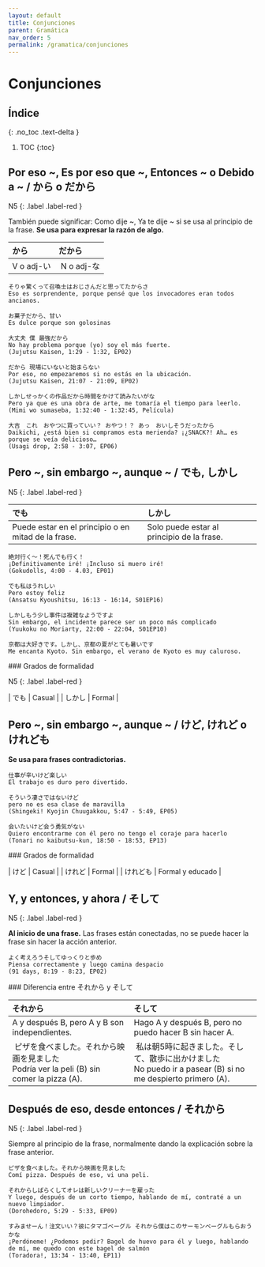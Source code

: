 ```yaml
---
layout: default
title: Conjunciones
parent: Gramática
nav_order: 5
permalink: /gramatica/conjunciones
---
```


# Conjunciones

## Índice
{: .no_toc .text-delta }

1. TOC
{:toc}

## Por eso ~, Es por eso que ~, Entonces ~ o Debido a ~ / から o だから

N5
{: .label .label-red }

También puede significar: Como dije ~, Ya te dije ~ si se usa al principio de la frase. **Se usa para expresar la razón de algo.**

| から        | だから          |
|:-------------|:------------------|
| V o adj-い | N o adj-な |

```
そりゃ驚くって召喚士はおじさんだと思ってたからさ
Eso es sorprendente, porque pensé que los invocadores eran todos ancianos.

お菓子だから、甘い
Es dulce porque son golosinas

大丈夫 僕 最強だから
No hay problema porque (yo) soy el más fuerte.
(Jujutsu Kaisen, 1:29 - 1:32, EP02)

だから 現場にいないと始まらない
Por eso, no empezaremos si no estás en la ubicación.
(Jujutsu Kaisen, 21:07 - 21:09, EP02)

しかしせっかくの作品だから時間をかけて読みたいがな
Pero ya que es una obra de arte, me tomaría el tiempo para leerlo.
(Mimi wo sumaseba, 1:32:40 - 1:32:45, Película)

大吉　これ　おやつに買っていい？ おやつ！？ あっ　おいしそうだったから
Daikichi, ¿está bien si compramos esta merienda? ¡¿SNACK?! Ah… es porque se veía delicioso…
(Usagi drop, 2:58 - 3:07, EP06)
```

## Pero ~, sin embargo ~, aunque ~ / でも, しかし

N5
{: .label .label-red }

| でも        | しかし          |
|:-------------|:------------------|
| Puede estar en el principio o en mitad de la frase. | Solo puede estar al principio de la frase. |

```
絶対行く〜！死んでも行く！
¡Definitivamente iré! ¡Incluso si muero iré!
(Gokudolls, 4:00 - 4.03, EP01)

でも私はうれしい
Pero estoy feliz
(Ansatsu Kyoushitsu, 16:13 - 16:14, S01EP16)

しかしもう少し事件は複雑なようですよ
Sin embargo, el incidente parece ser un poco más complicado
(Yuukoku no Moriarty, 22:00 - 22:04, S01EP10)

京都は大好きです。しかし、京都の夏がとても暑いです
Me encanta Kyoto. Sin embargo, el verano de Kyoto es muy caluroso.
```

### Grados de formalidad

N5
{: .label .label-red }

| でも | Casual |
| しかし | Formal |

## Pero ~, sin embargo ~, aunque ~ / けど, けれど o けれども

**Se usa para frases contradictorias.**

```
仕事が辛いけど楽しい
El trabajo es duro pero divertido.

そういう凄さではないけど
pero no es esa clase de maravilla
(Shingeki! Kyojin Chuugakkou, 5:47 - 5:49, EP05)

会いたいけど会う勇気がない
Quiero encontrarme con él pero no tengo el coraje para hacerlo
(Tonari no kaibutsu-kun, 18:50 - 18:53, EP13)
```

### Grados de formalidad

| けど | Casual |
| けれど | Formal |
| けれども | Formal y educado |

## Y, y entonces, y ahora / そして

N5
{: .label .label-red }

**Al inicio de una frase.** Las frases están conectadas, no se puede hacer la frase sin hacer la acción anterior.

```
よく考えろうそしてゆっくりと歩め
Piensa correctamente y luego camina despacio
(91 days, 8:19 - 8:23, EP02)
```

### Diferencia entre それから y そして

| それから        | そして          |
|:-------------|:------------------|
| A y después B, pero A y B son independientes. | Hago A y después B, pero no puedo hacer B sin hacer A. |
| ピザを食べました。それから映画を見ました <br> Podría ver la peli (B) sin comer la pizza (A). | 私は朝5時に起きました。そして、散歩に出かけました <br> No puedo ir a pasear (B) si no me despierto primero (A). |

## Después de eso, desde entonces / それから

N5
{: .label .label-red }

Siempre al principio de la frase, normalmente dando la explicación sobre la frase anterior.

```
ピザを食べました。それから映画を見ました
Comí pizza. Después de eso, vi una peli.

それからしばらくしてオレは新しいクリーナーを雇った
Y luego, después de un corto tiempo, hablando de mí, contraté a un nuevo limpiador.
(Dorohedoro, 5:29 - 5:33, EP09)

すみませーん！注文いい？彼にタマゴベーグル それから僕はこのサーモンベーグルもらおうかな
¡Perdóneme! ¿Podemos pedir? Bagel de huevo para él y luego, hablando de mí, me quedo con este bagel de salmón
(Toradora!, 13:34 - 13:40, EP11)
```